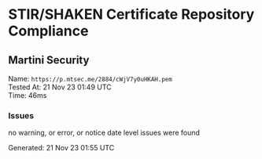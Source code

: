 # STIR/SHAKEN Certificate Repository Compliance

## Martini Security

Name: `https://p.mtsec.me/2884/cWjV7y0uHKAH.pem`\
Tested At: 21 Nov 23 01:49 UTC\
Time: 46ms

### Issues

no warning, or error, or notice date level issues were found

Generated: 21 Nov 23 01:55 UTC